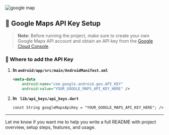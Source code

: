 ![google map](https://github.com/user-attachments/assets/e298665c-28ea-49fb-9ced-8708b9822364)
## 🔑 Google Maps API Key Setup

> **Note:** Before running the project, make sure to create your own Google Maps API account and obtain an API key from the [Google Cloud Console](https://console.cloud.google.com/).

### 📍 Where to add the API Key

1. **In `android/app/src/main/AndroidManifest.xml`**
   ```xml
   <meta-data
       android:name="com.google.android.geo.API_KEY"
       android:value="YOUR_GOOGLE_MAPS_API_KEY_HERE" />

2. **In ` lib/api_keys/api_keys.dart`**
     ```xml
   const String googleMapsApiKey = "YOUR_GOOGLE_MAPS_API_KEY_HERE"; />


---

Let me know if you want me to help you write a full README with project overview, setup steps, features, and usage.


